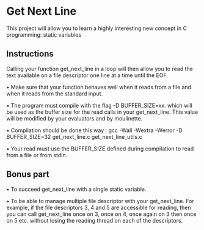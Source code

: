 # Get Next Line
This project will allow you to learn a highly interesting new concept in C programming: static variables

## Instructions
Calling your function get_next_line in a loop will then allow you to read the text
available on a file descriptor one line at a time until the EOF.

• Make sure that your function behaves well when it reads from a file and when it
reads from the standard input.

• The program must compile with the flag -D BUFFER_SIZE=xx. which will be used
as the buffer size for the read calls in your get_next_line. This value will be
modified by your evaluators and by moulinette.

• Compilation should be done this way : gcc -Wall -Wextra -Werror -D BUFFER_SIZE=32
get_next_line.c get_next_line_utils.c

• Your read must use the BUFFER_SIZE defined during compilation to read from
a file or from stdin.

## Bonus part
• To succeed get_next_line with a single static variable.

• To be able to manage multiple file descriptor with your get_next_line. For example, if the file descriptors 3, 4 and 5 are accessible for reading, then you can call get_next_line once on 3, once on 4, once again on 3 then once on 5 etc. without losing the reading thread on each of the descriptors.
